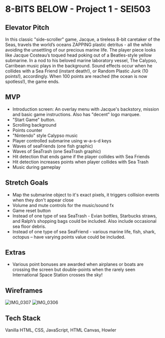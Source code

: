 # 8-BITS BELOW - Project 1 - SEI503 #

## Elevator Pitch ##
In this classic "side-scroller" game, Jacque, a tireless 8-bit caretaker of the Seas, travels the world’s oceans ZAPPING plastic detritus - all the while avoiding the unsettling of our precious marine life. The player piece looks like Jacque Costeau’s toqued head poking out of a Beatles-style yellow submarine. In a nod to his beloved marine laboratory vessel, The Calypso, Carribean music plays in the background. Sound effects occur when he collides with a Sea Friend (instant death!), or Random Plastic Junk (10 points!), accordingly. When 100 points are reached (the ocean is now spotless!), the game ends. 

## MVP ##
- Introduction screen: An overlay menu with Jacque's backstory, mission and basic game instructions. Also has "decent" logo marquee. 
- "Start Game" button. 
- Scrolling background
- Points counter
- "Nintendo" style Calypso music
- Player controlled submarine using w-a-s-d keys
- Waves of seaFriends (one fish graphic)
- Waves of SeaTrash (one SeaTrash graphic)
- Hit detection that ends game if the player collides with Sea Friends
- Hit detection increases points when player collides with Sea Trash
- Music during gameplay

## Stretch Goals ##
- Map the submarine object to it's exact pixels, it triggers collision events when they don't appear close
- Volume and mute controls for the music/sound fx
- Game reset button  
- Instead of one type of sea SeaTrash - Evian bottles, Starbucks straws, and Ralph’s shopping bags could be included. Also include occasional sea floor debris.
- Instead of one type of sea SeaFriend - various marine life, fish, shark, octopus – have varying points value could be included.

## Extras ##
- Various point bonuses are awarded when airplanes or boats are crossing the screen but double-points when the rarely seen International Space Station crosses the sky!

## Wireframes ##
![IMG_0307](https://user-images.githubusercontent.com/83609467/118336292-3a536400-b4c6-11eb-8c50-f81611695550.jpg)
![IMG_0306](https://user-images.githubusercontent.com/83609467/118336297-3b849100-b4c6-11eb-9aa1-08323a41d0c5.jpg)

## Tech Stack ##
Vanilla HTML, CSS, JavaScript, HTML Canvas, Howler






